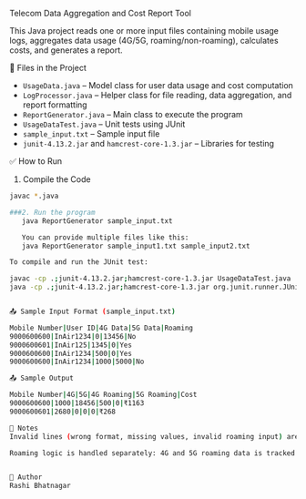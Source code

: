 Telecom Data Aggregation and Cost Report Tool

This Java project reads one or more input files containing mobile usage logs, aggregates data usage (4G/5G, roaming/non-roaming), calculates costs, and generates a report.

📁 Files in the Project

- `UsageData.java` – Model class for user data usage and cost computation  
- `LogProcessor.java` – Helper class for file reading, data aggregation, and report formatting  
- `ReportGenerator.java` – Main class to execute the program  
- `UsageDataTest.java` – Unit tests using JUnit  
- `sample_input.txt` – Sample input file  
- `junit-4.13.2.jar` and `hamcrest-core-1.3.jar` – Libraries for testing  

✅ How to Run

1. Compile the Code
```bash
javac *.java

###2. Run the program
   java ReportGenerator sample_input.txt

   You can provide multiple files like this:
   java ReportGenerator sample_input1.txt sample_input2.txt

To compile and run the JUnit test:

javac -cp .;junit-4.13.2.jar;hamcrest-core-1.3.jar UsageDataTest.java
java -cp .;junit-4.13.2.jar;hamcrest-core-1.3.jar org.junit.runner.JUnitCore UsageDataTest


📤 Sample Input Format (sample_input.txt)

Mobile Number|User ID|4G Data|5G Data|Roaming
9000600600|InAir1234|0|13456|No
9000600601|InAir125|1345|0|Yes
9000600600|InAir1234|500|0|Yes
9000600600|InAir1234|1000|5000|No

📤 Sample Output

Mobile Number|4G|5G|4G Roaming|5G Roaming|Cost
9000600600|1000|18456|500|0|₹1163
9000600601|2680|0|0|0|₹268

📝 Notes
Invalid lines (wrong format, missing values, invalid roaming input) are skipped with error messages shown in the terminal.

Roaming logic is handled separately: 4G and 5G roaming data is tracked.


👤 Author
Rashi Bhatnagar
